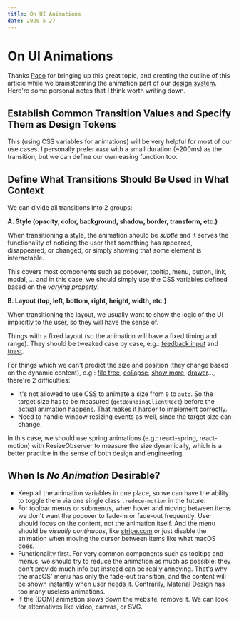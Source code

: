 ```yaml
---
title: On UI Animations
date: 2020-5-27
---
```


# On UI Animations

Thanks [Paco](https://paco.im) for bringing up this great topic, and creating the outline of this article while we brainstorming the animation part of our [design system](https://vercel.com/design). Here're some personal notes that I think worth writing down. 

## Establish Common Transition Values and Specify Them as Design Tokens

This (using CSS variables for animations) will be very helpful for most of our use cases. I personally prefer `ease` with a small duration (~200ms) as the transition, but we can define our own easing function too.

## Define What Transitions Should Be Used in What Context

We can divide all transitions into 2 groups:

**A. Style (opacity, color, background, shadow, border, transform, etc.)**

When transitioning a style, the animation should be *subtle* and it serves the functionality of noticing the user that something has appeared, disappeared, or changed, or simply showing that some element is interactable.

This covers most components such as popover, tooltip, menu, button, link, modal, ... and in this case, we should simply use the CSS variables defined based on the *varying property*.

**B. Layout (top, left, bottom, right, height, width, etc.)**

When transitioning the layout, we usually want to show the logic of the UI implicitly to the user, so they will have the sense of.

Things with a fixed layout (so the animation will have a fixed timing and range). They should be tweaked case by case, e.g.: [feedback input](https://vercel.com/design/feedback) and [toast](https://vercel.com/design/toast).

For things which we can't predict the size and position (they change based on the dynamic content), e.g.: [file tree](https://vercel.com/design/file-tree), [collapse](https://vercel.com/design/collapse), [show more](https://vercel.com/design/show-more), [drawer](https://vercel.com/design/drawer)..., there're 2 difficulties:

- It's not allowed to use CSS to animate a size from `0` to `auto`. So the target size has to be measured (`getBoundingClientRect`) before the actual animation happens. That makes it harder to implement correctly.
- Need to handle window resizing events as well, since the target size can change.

In this case, we should use spring animations (e.g.: react-spring, react-motion) with ResizeObserver to measure the size dynamically, which is a better practice in the sense of both design and engineering.

## When Is *No Animation* Desirable?

- Keep all the animation variables in one place, so we can have the ability to toggle them via one single class `.reduce-motion` in the future.
- For toolbar menus or submenus, when hover and moving between items we don't want the popover to fade-in or fade-out frequently. User should focus on the content, not the animation itself. And the menu should be *visually continuous*, like [stripe.com](https://stripe.com) or just disable the animation when moving the cursor between items like what macOS does.
- Functionality first. For very common components such as tooltips and menus, we should try to reduce the animation as much as possible: they don't provide much info but instead can be really annoying. That's why the macOS' menu has only the fade-out transition, and the content will be shown instantly when user needs it. Contrarily, Material Design has too many useless animations.
- If the (DOM) animation slows down the website, remove it. We can look for alternatives like video, canvas, or SVG.